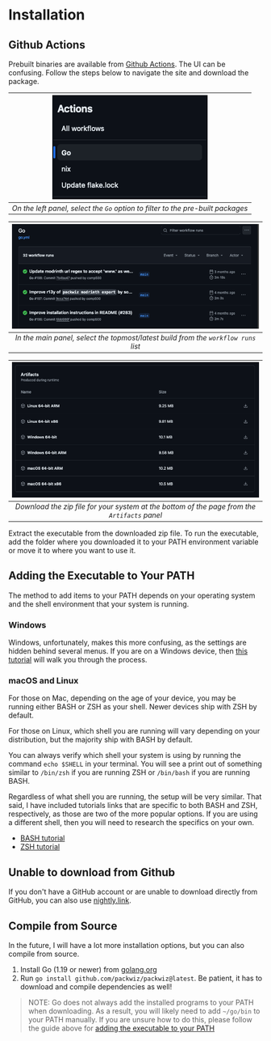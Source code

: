 # Installation

## Github Actions

Prebuilt binaries are available from [Github Actions](https://github.com/packwiz/packwiz/actions). The UI can be confusing. Follow the steps below to navigate the site and download the package.

| ![github-actions-filter](/docs/assets/github-actions-filter.png) |
|:--:|
| *On the left panel, select the `Go` option to filter to the pre-built packages* |

| ![github-actions-list](/docs/assets/github-actions-list.png) |
|:--:|
| *In the main panel, select the topmost/latest build from the `workflow runs` list* |

| ![github-actions-artifacts](/docs/assets/github-actions-artifacts.png) |
|:--:|
| *Download the zip file for your system at the bottom of the page from the `Artifacts` panel* |

Extract the executable from the downloaded zip file. To run the executable, add the folder where you downloaded it to your PATH environment variable or move it to where you want to use it.

## Adding the Executable to Your PATH

The method to add items to your PATH depends on your operating system and the shell environment that your system is running.

### Windows

Windows, unfortunately, makes this more confusing, as the settings are hidden behind several menus. If you are on a Windows device, then [this tutorial](https://www.howtogeek.com/118594/how-to-edit-your-system-path-for-easy-command-line-access/) will walk you through the process.

### macOS and Linux

For those on Mac, depending on the age of your device, you may be running either BASH or ZSH as your shell. Newer devices ship with ZSH by default.

For those on Linux, which shell you are running will vary depending on your distribution, but the majority ship with BASH by default.

You can always verify which shell your system is using by running the command `echo $SHELL` in your terminal. You will see a print out of something similar to `/bin/zsh` if you are running ZSH or `/bin/bash` if you are running BASH.

Regardless of what shell you are running, the setup will be very similar. That said, I have included tutorials links that are specific to both BASH and ZSH, respectively, as those are two of the more popular options. If you are using a different shell, then you will need to research the specifics on your own.

- [BASH tutorial](https://www.cyberciti.biz/faq/appleosx-bash-unix-change-set-path-environment-variable/)
- [ZSH tutorial](https://www.geeksforgeeks.org/add-a-directory-to-path-in-zsh/)

## Unable to download from Github

If you don't have a GitHub account or are unable to download directly from GitHub, you can also use [nightly.link](https://nightly.link/packwiz/packwiz/workflows/go/main).

## Compile from Source

In the future, I will have a lot more installation options, but you can also compile from source.

1. Install Go (1.19 or newer) from [golang.org](https://golang.org/dl/)
2. Run `go install github.com/packwiz/packwiz@latest`. Be patient, it has to download and compile dependencies as well!

> NOTE: Go does not always add the installed programs to your PATH when downloading. As a result, you will likely need to add `~/go/bin` to your PATH manually. If you are unsure how to do this, please follow the guide above for [adding the executable to your PATH](#adding-the-executable-to-your-path)
